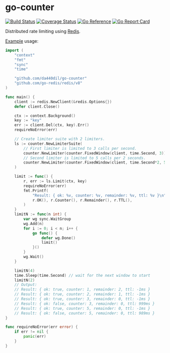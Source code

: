 # go-counter

[![Build Status](https://travis-ci.com/da440dil/go-counter.svg?branch=master)](https://travis-ci.com/da440dil/go-counter)
[![Coverage Status](https://coveralls.io/repos/github/da440dil/go-counter/badge.svg?branch=master)](https://coveralls.io/github/da440dil/go-counter?branch=master)
[![Go Reference](https://pkg.go.dev/badge/github.com/da440dil/go-counter.svg)](https://pkg.go.dev/github.com/da440dil/go-counter)
[![Go Report Card](https://goreportcard.com/badge/github.com/da440dil/go-counter)](https://goreportcard.com/report/github.com/da440dil/go-counter)

Distributed rate limiting using [Redis](https://redis.io/).

[Example](./examples/limiter/main.go) usage:

```go 
import (
	"context"
	"fmt"
	"sync"
	"time"

	"github.com/da440dil/go-counter"
	"github.com/go-redis/redis/v8"
)

func main() {
	client := redis.NewClient(&redis.Options{})
	defer client.Close()

	ctx := context.Background()
	key := "key"
	err := client.Del(ctx, key).Err()
	requireNoError(err)

	// Create limiter suite with 2 limiters.
	ls := counter.NewLimiterSuite(
		// First limiter is limited to 3 calls per second.
		counter.NewLimiter(counter.FixedWindow(client, time.Second, 3)),
		// Second limiter is limited to 5 calls per 2 seconds.
		counter.NewLimiter(counter.FixedWindow(client, time.Second*2, 5)),
	)

	limit := func() {
		r, err := ls.Limit(ctx, key)
		requireNoError(err)
		fmt.Printf(
			"Result: { ok: %v, counter: %v, remainder: %v, ttl: %v }\n",
			r.OK(), r.Counter(), r.Remainder(), r.TTL(),
		)
	}
	limitN := func(n int) {
		var wg sync.WaitGroup
		wg.Add(n)
		for i := 0; i < n; i++ {
			go func() {
				defer wg.Done()
				limit()
			}()
		}
		wg.Wait()
	}

	limitN(4)
	time.Sleep(time.Second) // wait for the next window to start
	limitN(2)
	// Output:
	// Result: { ok: true, counter: 1, remainder: 2, ttl: -1ms }
	// Result: { ok: true, counter: 2, remainder: 1, ttl: -1ms }
	// Result: { ok: true, counter: 3, remainder: 0, ttl: -1ms }
	// Result: { ok: false, counter: 3, remainder: 0, ttl: 999ms }
	// Result: { ok: true, counter: 5, remainder: 0, ttl: -1ms }
	// Result: { ok: false, counter: 5, remainder: 0, ttl: 989ms }
}

func requireNoError(err error) {
	if err != nil {
		panic(err)
	}
}
```
